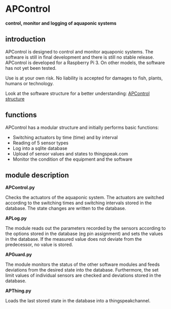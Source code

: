 # APControl
**control, monitor and logging of aquaponic systems**

## introduction

APControl is designed to control and monitor aquaponic systems. The software is still in final development and there is still no stable release. APControl is developed for a Raspberry Pi 3. On other models, the software has not yet been tested.

Use is at your own risk. No liability is accepted for damages to fish, plants, humans or technology.

Look at the software structure for a better understanding: 
[APControl structure](https://github.com/EngineIngmar/APControl/blob/master/APControl%20structure%201704.pdf)

## functions

APControl has a modular structure and initially performs basic functions:
- Switching actuators by time (time) and by interval
- Reading of 5 sensor types
- Log into a sqlite database
- Upload of sensor values and states to thingspeak.com
- Monitor the condition of the equipment and the software

## module description
**APControl.py** 

Checks the actuators of the aquaponic system. The actuators are switched according to the switching times and switching intervals stored in the database. The state changes are written to the database.

**APLog.py** 

The module reads out the parameters recorded by the sensors according to the options stored in the database (eg pin assignment) and sets the values in the database. If the measured value does not deviate from the predecessor, no value is stored.

**APGuard.py** 

The module monitors the status of the other software modules and feeds deviations from the desired state into the database. Furthermore, the set limit values of individual sensors are checked and deviations stored in the database.

**APThing.py** 

Loads the last stored state in the database into a thingspeakchannel.
